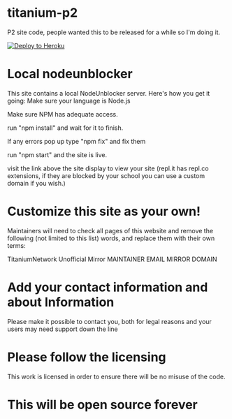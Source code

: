 # titanium-p2
P2 site code, people wanted this to be released for a while so I'm doing it.

[![Deploy to Heroku](https://www.herokucdn.com/deploy/button.svg)](https://heroku.com/deploy?template=https://github.com/titaniumnetwork-dev/titanium-p2)

# Local nodeunblocker

This site contains a local NodeUnblocker server.
Here's how you get it going:
Make sure your language is Node.js

Make sure NPM has adequate access.

run "npm install" and wait for it to finish.

If any errors pop up type "npm fix" and fix them

run "npm start" and the site is live.

visit the link above the site display to view your site (repl.it has repl.co extensions, if they are blocked by your school you can use a custom domain if you wish.)

# Customize this site as your own!
Maintainers will need to check all pages of this website and remove the following (not limited to this list) words, and replace them with their own terms:

TitaniumNetwork Unofficial Mirror
MAINTAINER EMAIL
MIRROR DOMAIN

# Add your contact information and about Information
Please make it possible to contact you, both for legal reasons and your users may need support down the line

# Please follow the licensing
This work is licensed in order to ensure there will be no misuse of the code.

# This will be open source forever
